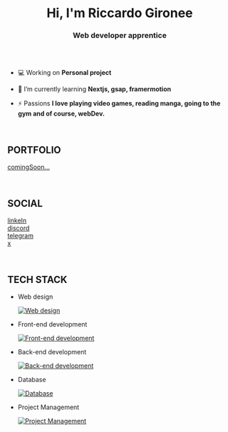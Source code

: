 <h1 align="center">Hi, I'm Riccardo Gironee</h1>
<h3 align="center">Web developer apprentice</h3>
</br>
</br>

-   💻 Working on **Personal project**

-   🌱 I’m currently learning **Nextjs, gsap, framermotion**

-   ⚡ Passions **I love playing video games, reading manga, going to the gym and of course, webDev.**

</br>


<h2>PORTFOLIO</h2>

[comingSoon...](https://github.com/riccardo-girone)

</br>

<h2>SOCIAL</h2>

[linkeIn](https://github.com/riccardo-girone) \
[discord](https://github.com/riccardo-girone) \
[telegram](https://github.com/riccardo-girone) \
[x](https://github.com/riccardo-girone)

</br>

<h2>TECH STACK</h2>

-   Web design

    [![Web design](https://skillicons.dev/icons?i=figma,xd&perline=3)](https://skillicons.dev)

-   Front-end development

    [![Front-end development](https://skillicons.dev/icons?i=html,css,tailwind,sass,js,react,nextjs&perline=3)](https://skillicons.dev)

-   Back-end development

    [![Back-end development](https://skillicons.dev/icons?i=php&perline=3)](https://skillicons.dev)

-   Database

    [![Database](https://skillicons.dev/icons?i=mongodb&perline=3)](https://skillicons.dev)

-   Project Management

    [![Project Management](https://skillicons.dev/icons?i=git,github&perline=3)](https://skillicons.dev)